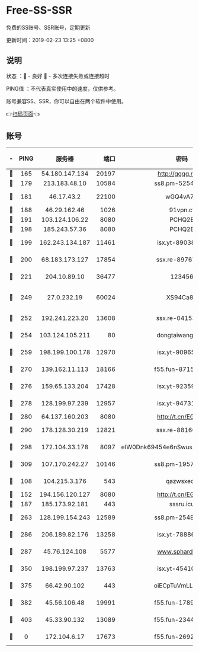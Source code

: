 # Free-SS-SSR

免费的SS账号、SSR账号，定期更新

更新时间：2019-02-23 13:25 +0800

## 说明

状态     ：🙂 - 良好 🙁 - 多次连接失败或连接超时

PING值   ：不代表真实使用中的速度，仅供参考。

账号兼容SS、SSR，你可以自由在两个软件中使用。

👉[扫码页面](https://liesauer.github.io/free-ss-ssr.github.io/)👈

## 账号

|-|PING|服务器|端口|密码|加密方式|区域|
|:----:|:----:|:-----:|-----:|:----:|:----:|:----:|
|🙂|165|54.180.147.134|20197|http://gggg.rocks|chacha20|KR|
|🙂|179|213.183.48.10|10584|ss8.pm-52546050|rc4-md5|RU|
|🙂|181|46.17.43.2|22100|wGQ4vA7D|aes-256-gcm|RU|
|🙂|188|46.29.162.46|1026|91vpn.cf|rc4-md5|RU|
|🙂|191|103.124.106.22|8080|PCHQ2E|rc4-md5|US|
|🙂|198|185.243.57.36|8080|PCHQ2E|rc4-md5|US|
|🙂|199|162.243.134.187|11461|isx.yt-89038787|aes-256-cfb|US|
|🙂|200|68.183.173.127|17854|ssx.re-89767953|aes-256-cfb|US|
|🙂|221|204.10.89.10|36477|123456|aes-256-cfb|US|
|🙂|249|27.0.232.19|60024|XS94Ca8K|xchacha20-ietf-poly1305|HK|
|🙂|252|192.241.223.20|13608|ssx.re-04153947|aes-256-cfb|US|
|🙂|254|103.124.105.211|80|dongtaiwang.com|aes-256-cfb|US|
|🙂|259|198.199.100.178|12970|isx.yt-90965243|aes-256-cfb|US|
|🙂|270|139.162.11.113|18166|f55.fun-87155784|aes-256-cfb|SG|
|🙂|276|159.65.133.204|17428|isx.yt-92359106|aes-256-cfb|SG|
|🙂|278|128.199.97.239|12957|isx.yt-94731774|aes-256-cfb|SG|
|🙂|280|64.137.160.203|8080|http://t.cn/EGJIyrl|rc4-md5|CA|
|🙂|290|178.128.30.219|12821|ssx.re-88166677|aes-256-cfb|SG|
|🙂|298|172.104.33.178|8097|eIW0Dnk69454e6nSwuspv9DmS201tQ0D|aes-256-cfb|SG|
|🙂|309|107.170.242.27|10146|ss8.pm-19577834|aes-256-cfb|US|
|🙂|108|104.215.3.176|543|qazwsxedc|aes-256-gcm|JP|
|🙂|152|194.156.120.127|8080|http://t.cn/EGJIyrl|rc4-md5|RU|
|🙂|187|185.173.92.181|443|sssru.icu|rc4-md5|RU|
|🙂|263|128.199.154.243|12589|ss8.pm-25483788|aes-256-cfb|SG|
|🙂|286|206.189.82.176|13258|isx.yt-78886970|aes-256-cfb|SG|
|🙂|287|45.76.124.108|5577|www.sphard.com|aes-256-cfb|AU|
|🙂|350|198.199.97.237|13763|isx.yt-45410727|aes-256-cfb|US|
|🙂|375|66.42.90.102|443|oiECpTuVmLLxk4Ts|aes-256-cfb|US|
|🙂|382|45.56.106.48|19991|f55.fun-17890118|aes-256-cfb|US|
|🙂|403|45.33.90.132|13089|f55.fun-23448160|aes-256-cfb|US|
|🙁|0|172.104.6.17|17673|f55.fun-26926013|aes-256-cfb|US|
